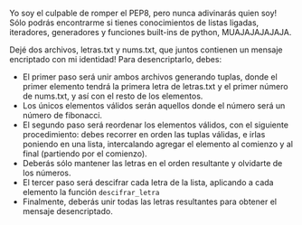 Yo soy el culpable de romper el PEP8, pero nunca adivinarás quien soy! Sólo podrás encontrarme si tienes conocimientos de listas ligadas, iteradores, generadores y funciones built-ins de python, MUAJAJAJAJAJA.

Dejé dos archivos, letras.txt y nums.txt, que juntos contienen un mensaje encriptado con mi identidad! Para desencriptarlo, debes:

* El primer paso será unir ambos archivos generando tuplas, donde el primer elemento tendrá la primera letra de letras.txt y el primer número de nums.txt, y así con el resto de los elementos.
* Los únicos elementos válidos serán aquellos donde el número será un número de fibonacci.
* El segundo paso será reordenar los elementos válidos, con el siguiente procedimiento: debes recorrer en orden las tuplas válidas, e irlas poniendo en una lista, intercalando agregar el elemento al comienzo y al final (partiendo por el comienzo).
* Deberás sólo mantener las letras en el orden resultante y olvidarte de los números.
* El tercer paso será descifrar cada letra de la lista, aplicando a cada elemento la función `descifrar_letra`
* Finalmente, deberás unir todas las letras resultantes para obtener el mensaje desencriptado.
